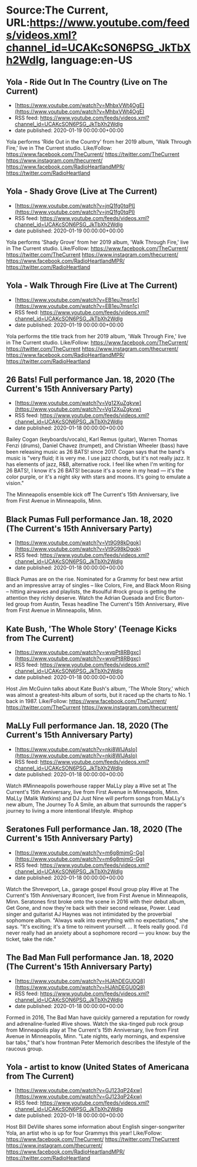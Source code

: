 # Source:The Current, URL:https://www.youtube.com/feeds/videos.xml?channel_id=UCAKcSON6PSG_JkTbXh2WdIg, language:en-US

## Yola - Ride Out In The Country (Live on The Current)
 - [https://www.youtube.com/watch?v=MhbxVWt4OgE](https://www.youtube.com/watch?v=MhbxVWt4OgE)
 - RSS feed: https://www.youtube.com/feeds/videos.xml?channel_id=UCAKcSON6PSG_JkTbXh2WdIg
 - date published: 2020-01-19 00:00:00+00:00

Yola performs 'Ride Out in the Country' from her 2019 album, 'Walk Through Fire,' live in The Current studio.
Like/Follow:
https://www.facebook.com/TheCurrent/
https://twitter.com/TheCurrent
https://www.instagram.com/thecurrent/
https://www.facebook.com/RadioHeartlandMPR/
https://twitter.com/RadioHeartland

## Yola - Shady Grove (Live at The Current)
 - [https://www.youtube.com/watch?v=jnQ1fg0tqPI](https://www.youtube.com/watch?v=jnQ1fg0tqPI)
 - RSS feed: https://www.youtube.com/feeds/videos.xml?channel_id=UCAKcSON6PSG_JkTbXh2WdIg
 - date published: 2020-01-19 00:00:00+00:00

Yola performs 'Shady Grove' from her 2019 album, 'Walk Through Fire,' live in The Current studio.
Like/Follow:
https://www.facebook.com/TheCurrent/
https://twitter.com/TheCurrent
https://www.instagram.com/thecurrent/
https://www.facebook.com/RadioHeartlandMPR/
https://twitter.com/RadioHeartland

## Yola - Walk Through Fire (Live at The Current)
 - [https://www.youtube.com/watch?v=EB1eu7msn1c](https://www.youtube.com/watch?v=EB1eu7msn1c)
 - RSS feed: https://www.youtube.com/feeds/videos.xml?channel_id=UCAKcSON6PSG_JkTbXh2WdIg
 - date published: 2020-01-19 00:00:00+00:00

Yola performs the title track from her 2019 album, 'Walk Through Fire,' live in The Current studio.
Like/Follow:
https://www.facebook.com/TheCurrent/
https://twitter.com/TheCurrent
https://www.instagram.com/thecurrent/
https://www.facebook.com/RadioHeartlandMPR/
https://twitter.com/RadioHeartland

## 26 Bats! Full performance Jan. 18, 2020 (The Current's 15th Anniversary Party)
 - [https://www.youtube.com/watch?v=Vg12XuZgkvw](https://www.youtube.com/watch?v=Vg12XuZgkvw)
 - RSS feed: https://www.youtube.com/feeds/videos.xml?channel_id=UCAKcSON6PSG_JkTbXh2WdIg
 - date published: 2020-01-18 00:00:00+00:00

Bailey Cogan (keyboards/vocals), Karl Remus (guitar), Warren Thomas Fenzi (drums), Daniel Chavez (trumpet), and Christian Wheeler (bass) have been releasing music as 26 BATS! since 2017. Cogan says that the band's music is "very fluid; it is very me. I use jazz chords, but it's not really jazz. It has elements of jazz, R&B, alternative rock. I feel like when I'm writing for 26 BATS!, I know it's 26 BATS! because it's a scene in my head — it's the color purple, or it's a night sky with stars and moons. It's going to emulate a vision."

The Minneapolis ensemble kick off The Current's 15th Anniversary, live from First Avenue in Minneapolis, Minn.

## Black Pumas Full performance Jan. 18, 2020 (The Current's 15th Anniversary Party)
 - [https://www.youtube.com/watch?v=Vt9G98kDgok](https://www.youtube.com/watch?v=Vt9G98kDgok)
 - RSS feed: https://www.youtube.com/feeds/videos.xml?channel_id=UCAKcSON6PSG_JkTbXh2WdIg
 - date published: 2020-01-18 00:00:00+00:00

Black Pumas are on the rise. Nominated for a Grammy for best new artist and an impressive array of singles – like Colors, Fire, and Black Moon Rising – hitting airwaves and playlists, the #soulful #rock group is getting the attention they richly deserve. Watch the Adrian Quesada and Eric Burton-led group from Austin, Texas headline The Current's 15th Anniversary, #live from First Avenue in Minneapolis, Minn.

## Kate Bush, 'The Whole Story' (Teenage Kicks from The Current)
 - [https://www.youtube.com/watch?v=wvpPt8RBgxc](https://www.youtube.com/watch?v=wvpPt8RBgxc)
 - RSS feed: https://www.youtube.com/feeds/videos.xml?channel_id=UCAKcSON6PSG_JkTbXh2WdIg
 - date published: 2020-01-18 00:00:00+00:00

Host Jim McGuinn talks about Kate Bush's album, 'The Whole Story,' which was almost a greatest-hits album of sorts, but it raced up the charts to No. 1 back in 1987.
Like/Follow:
https://www.facebook.com/TheCurrent/
https://twitter.com/TheCurrent
https://www.instagram.com/thecurrent/

## MaLLy Full performance Jan. 18, 2020 (The Current's 15th Anniversary Party)
 - [https://www.youtube.com/watch?v=nki8WIJAsIo](https://www.youtube.com/watch?v=nki8WIJAsIo)
 - RSS feed: https://www.youtube.com/feeds/videos.xml?channel_id=UCAKcSON6PSG_JkTbXh2WdIg
 - date published: 2020-01-18 00:00:00+00:00

Watch #Minneapolis powerhouse rapper MaLLy play a #live set at The Current's 15th Anniversary, live from First Avenue in Minneapolis, Minn. MaLLy (Malik Watkins) and DJ Just Nine will perform songs from MaLLy's new album, The Journey To A Smile, an album that surrounds the rapper's journey to living a more intentional lifestyle. #hiphop

## Seratones Full performance Jan. 18, 2020 (The Current's 15th Anniversary Party)
 - [https://www.youtube.com/watch?v=m6g8mjmG-Gg](https://www.youtube.com/watch?v=m6g8mjmG-Gg)
 - RSS feed: https://www.youtube.com/feeds/videos.xml?channel_id=UCAKcSON6PSG_JkTbXh2WdIg
 - date published: 2020-01-18 00:00:00+00:00

Watch the Shreveport, La., garage gospel #soul group play #live at The Current's 15th Anniversary #concert, live from First Avenue in Minneapolis, Minn. Seratones first broke onto the scene in 2016 with their debut album, Get Gone, and now they're back with their second release, Power. Lead singer and guitarist AJ Haynes was not intimidated by the proverbial sophomore album. "Always walk into everything with no expectations," she says. "It's exciting; it's a time to reinvent yourself. … It feels really good. I'd never really had an anxiety about a sophomore record — you know: buy the ticket, take the ride."

## The Bad Man Full performance Jan. 18, 2020 (The Current's 15th Anniversary Party)
 - [https://www.youtube.com/watch?v=HJAhDEGU0Q8](https://www.youtube.com/watch?v=HJAhDEGU0Q8)
 - RSS feed: https://www.youtube.com/feeds/videos.xml?channel_id=UCAKcSON6PSG_JkTbXh2WdIg
 - date published: 2020-01-18 00:00:00+00:00

Formed in 2016, The Bad Man have quickly garnered a reputation for rowdy and adrenaline-fueled #live shows. Watch the ska-tinged pub rock group from Minneapolis play at The Current's 15th Anniversary, live from First Avenue in Minneapolis, Minn. "Late nights, early mornings, and expensive bar tabs," that's how frontman Peter Memorich describes the lifestyle of the raucous group.

## Yola - artist to know (United States of Americana from The Current)
 - [https://www.youtube.com/watch?v=GJ123qP24xw](https://www.youtube.com/watch?v=GJ123qP24xw)
 - RSS feed: https://www.youtube.com/feeds/videos.xml?channel_id=UCAKcSON6PSG_JkTbXh2WdIg
 - date published: 2020-01-18 00:00:00+00:00

Host Bill DeVille shares some information about English singer-songwriter Yola, an artist who is up for four Grammys this year!
Like/Follow:
https://www.facebook.com/TheCurrent/
https://twitter.com/TheCurrent
https://www.instagram.com/thecurrent/
https://www.facebook.com/RadioHeartlandMPR/
https://twitter.com/RadioHeartland

